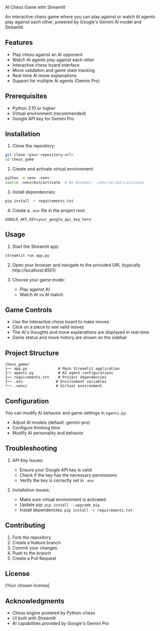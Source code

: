  AI Chess Game with Streamlit

An interactive chess game where you can play against or watch AI agents play against each other, powered by Google's Gemini AI model and Streamlit.

## Features

- Play chess against an AI opponent
- Watch AI agents play against each other
- Interactive chess board interface
- Move validation and game state tracking
- Real-time AI move explanations
- Support for multiple AI agents (Gemini Pro)

## Prerequisites

- Python 3.10 or higher
- Virtual environment (recommended)
- Google API key for Gemini Pro

## Installation

1. Clone the repository:
```bash
git clone <your-repository-url>
cd chess_game
```

2. Create and activate virtual environment:
```bash
python -m venv .venv
source .venv/bin/activate  # On Windows: .venv\Scripts\activate
```

3. Install dependencies:
```bash
pip install -r requirements.txt
```

4. Create a `.env` file in the project root:
```env
GOOGLE_API_KEY=your_google_api_key_here
```

## Usage

1. Start the Streamlit app:
```bash
streamlit run app.py
```

2. Open your browser and navigate to the provided URL (typically http://localhost:8501)

3. Choose your game mode:
   - Play against AI
   - Watch AI vs AI match

## Game Controls

- Use the interactive chess board to make moves
- Click on a piece to see valid moves
- The AI's thoughts and move explanations are displayed in real-time
- Game status and move history are shown on the sidebar

## Project Structure

```
chess_game/
├── app.py              # Main Streamlit application
├── agents.py           # AI agent configurations
├── requirements.txt    # Project dependencies
├── .env               # Environment variables
└── .venv/             # Virtual environment
```

## Configuration

You can modify AI behavior and game settings in `agents.py`:
- Adjust AI models (default: gemini-pro)
- Configure thinking time
- Modify AI personality and behavior

## Troubleshooting

1. API Key Issues:
   - Ensure your Google API key is valid
   - Check if the key has the necessary permissions
   - Verify the key is correctly set in `.env`

2. Installation Issues:
   - Make sure virtual environment is activated
   - Update pip: `pip install --upgrade pip`
   - Install dependencies: `pip install -r requirements.txt`

## Contributing

1. Fork the repository
2. Create a feature branch
3. Commit your changes
4. Push to the branch
5. Create a Pull Request

## License

[Your chosen license]

## Acknowledgments

- Chess engine powered by Python-chess
- UI built with Streamlit
- AI capabilities provided by Google's Gemini Pro
